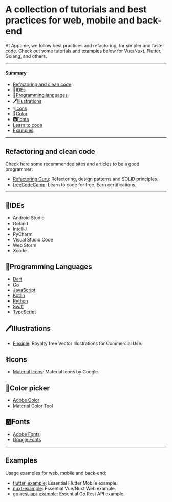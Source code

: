 # A collection of tutorials and best practices for web, mobile and back-end

At Apptime, we follow best practices and refactoring, for simpler and faster code. Check out some tutorials and examples below for Vue/Nuxt, Flutter, Golang, and others.

---
#### Summary

* [Refactoring and clean code](#refactoring-and-clean-code)
* 📝[IDEs](#ides)
* 🔡[Programming languages](#programming-languages)
* 🖊️[Illustrations](#illustrations)
* ⚕️[Icons](#icons)
* 🎨[Color](#color-picker)
* 🅰️[Fonts](#fonts)
* [Learn to code]()
* [Examples](#examples)

---

## Refactoring and clean code

Check here some recommended sites and articles to be a good programmer:

<!-- alphabetical -->
* [Refactoring.Guru](https://refactoring.guru): Refactoring, design patterns and SOLID principles.
* [freeCodeCamp](https://www.freecodecamp.org): Learn to code for free. Earn certifications.

---

## 📝IDEs
<!-- alphabetical -->
- Android Studio
- Goland
- IntelliJ
- PyCharm
- Visual Studio Code
- Web Storm
- Xcode

## 🔡Programming Languages
<!-- alphabetical -->
- [Dart](https://dart.dev/guides)
- [Go](https://go.dev/doc/)
- [JavaScript](https://developer.mozilla.org/pt-BR/docs/Web/JavaScript)
- [Kotlin](https://kotlinlang.org/docs)
- [Python](https://docs.python.org/3/)
- [Swift](https://www.swift.org/documentation/)
- [TypeScript](https://www.typescriptlang.org/docs/)

## 🖊️Illustrations
<!-- alphabetical -->
- [Flexiple](https://2.flexiple.com/scale/home): Royalty free Vector Illustrations for Commercial Use.

## ⚕️Icons
<!-- alphabetical -->
- [Material Icons](https://fonts.google.com/icons?selected=Material+Icons): Material Icons by Google.

## 🎨Color picker
<!-- alphabetical -->
- [Adobe Color](https://color.adobe.com/pt/create/color-wheel)
- [Material Color Tool](https://material.io/resources/color)

## 🅰️Fonts
<!-- alphabetical -->
- [Adobe Fonts](https://fonts.adobe.com/) 
- [Google Fonts](https://fonts.google.com)

---

## Examples

Usage examples for web, mobile and back-end:

<!-- alphabetical -->
* [flutter_example](https://github.com/foruscommunity/flutter_example): Essential Flutter Mobile example.
* [nuxt-example](https://github.com/foruscommunity/nuxt-example): Essential Vue/Nuxt Web example.
* [go-rest-api-example](https://github.com/foruscommunity/go-rest-api-example): Essential Go Rest API example.
